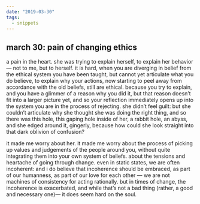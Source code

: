 ```yaml
---
date: "2019-03-30"
tags:
  - snippets
---
```

## march 30: pain of changing ethics

a pain in the heart. she was trying to explain herself, to explain her behavior — not to me, but to herself. it is hard, when you are diverging in belief from the ethical system you have been taught, but cannot yet articulate what you do believe, to explain why your actions, now starting to peel away from accordance with the old beliefs, still are ethical. because you try to explain, and you have a glimmer of a reason why you did it, but that reason doesn’t fit into a larger picture yet, and so your reflection immediately opens up into the system you are in the process of rejecting. she didn’t feel guilt: but she couldn’t articulate why she thought she was doing the right thing, and so there was this hole, this gaping hole inside of her, a rabbit hole, an abyss, and she edged around it, gingerly, because how could she look straight into that dark oblivion of confusion?

it made me worry about her. it made me worry about the process of picking up values and judgements of the people around you, without quite integrating them into your own system of beliefs. about the tensions and heartache of going through change. even in static states, we are often incoherent: and i do believe that incoherence should be embraced, as part of our humanness, as part of our love for each other — we are not machines of consistency for acting rationally. but in times of change, the incoherence is exacerbated, and while that’s not a bad thing  (rather, a good and necessary one)— it does seem hard on the soul.
